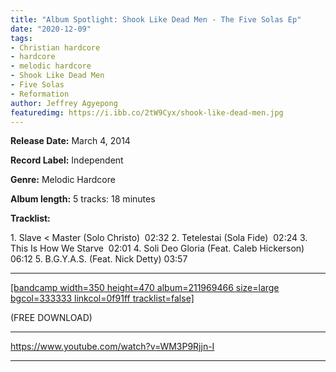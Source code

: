 ```yaml
---
title: "Album Spotlight: Shook Like Dead Men - The Five Solas Ep"
date: "2020-12-09"
tags:
- Christian hardcore
- hardcore
- melodic hardcore
- Shook Like Dead Men
- Five Solas
- Reformation
author: Jeffrey Agyepong
featuredimg: https://i.ibb.co/2tW9Cyx/shook-like-dead-men.jpg
---
```


**Release Date:** March 4, 2014

**Record Label:** Independent

**Genre:** Melodic Hardcore

**Album length:** 5 tracks: 18 minutes

**Tracklist:**

1\. Slave < Master (Solo Christo)  02:32 2. Tetelestai (Sola Fide)  02:24 3. This Is How We Starve  02:01 4. Soli Deo Gloria (Feat. Caleb Hickerson)  06:12 5. B.G.Y.A.S. (Feat. Nick Detty) 03:57

* * *

[\[bandcamp width=350 height=470 album=211969466 size=large bgcol=333333 linkcol=0f91ff tracklist=false\]](https://shooklikedeadmen.bandcamp.com/album/the-five-solas-ep)

(FREE DOWNLOAD)

* * *

https://www.youtube.com/watch?v=WM3P9Rjjn-I

* * *
